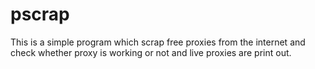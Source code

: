 # pscrap
This is a simple program which scrap free proxies from the internet and check whether proxy is working or not and live proxies are print out.
